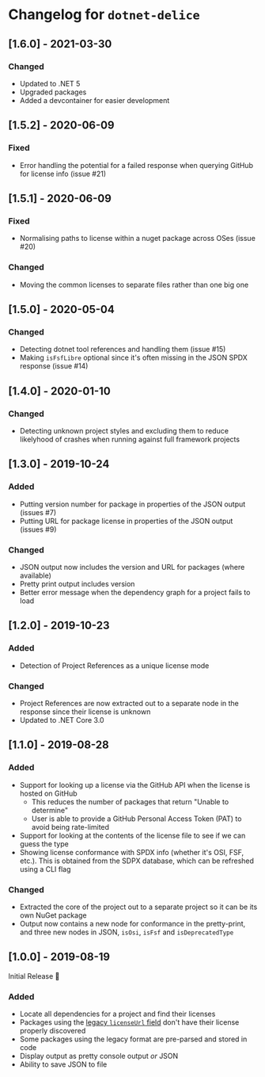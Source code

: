 # Changelog for `dotnet-delice`

## [1.6.0] - 2021-03-30

### Changed

- Updated to .NET 5
- Upgraded packages
- Added a devcontainer for easier development

## [1.5.2] - 2020-06-09

### Fixed

- Error handling the potential for a failed response when querying GitHub for license info (issue #21)

## [1.5.1] - 2020-06-09

### Fixed

- Normalising paths to license within a nuget package across OSes (issue #20)

### Changed

- Moving the common licenses to separate files rather than one big one

## [1.5.0] - 2020-05-04

### Changed

- Detecting dotnet tool references and handling them (issue #15)
- Making `isFsfLibre` optional since it's often missing in the JSON SPDX response (issue #14)

## [1.4.0] - 2020-01-10

### Changed

- Detecting unknown project styles and excluding them to reduce likelyhood of crashes when running against full framework projects

## [1.3.0] - 2019-10-24

### Added

- Putting version number for package in properties of the JSON output (issues #7)
- Putting URL for package license in properties of the JSON output (issues #9)

### Changed

- JSON output now includes the version and URL for packages (where available)
- Pretty print output includes version
- Better error message when the dependency graph for a project fails to load

## [1.2.0] - 2019-10-23

### Added

- Detection of Project References as a unique license mode

### Changed

- Project References are now extracted out to a separate node in the response since their license is unknown
- Updated to .NET Core 3.0

## [1.1.0] - 2019-08-28

### Added

- Support for looking up a license via the GitHub API when the license is hosted on GitHub
  - This reduces the number of packages that return "Unable to determine"
  - User is able to provide a GitHub Personal Access Token (PAT) to avoid being rate-limited
- Support for looking at the contents of the license file to see if we can guess the type
- Showing license conformance with SPDX info (whether it's OSI, FSF, etc.). This is obtained from the SDPX database, which can be refreshed using a CLI flag

### Changed

- Extracted the core of the project out to a separate project so it can be its own NuGet package
- Output now contains a new node for conformance in the pretty-print, and three new nodes in JSON, `isOsi`, `isFsf` and `isDeprecatedType`

## [1.0.0] - 2019-08-19

Initial Release :tada:

### Added

- Locate all dependencies for a project and find their licenses
- Packages using the [legacy `licenseUrl` field](https://github.com/NuGet/Announcements/issues/32) don't have their license properly discovered
- Some packages using the legacy format are pre-parsed and stored in code
- Display output as pretty console output _or_ JSON
- Ability to save JSON to file
